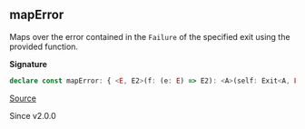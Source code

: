 ## mapError

Maps over the error contained in the `Failure` of the specified exit using
the provided function.

**Signature**

```ts
declare const mapError: { <E, E2>(f: (e: E) => E2): <A>(self: Exit<A, E>) => Exit<A, E2>; <A, E, E2>(self: Exit<A, E>, f: (e: E) => E2): Exit<A, E2>; }
```

[Source](https://github.com/Effect-TS/effect/tree/main/packages/effect/src/Exit.ts#L302)

Since v2.0.0